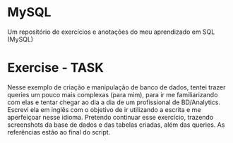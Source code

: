 # MySQL
Um repositório de exercícios e anotações do meu aprendizado em SQL (MySQL)

# Exercise - TASK
Nesse exemplo de criação e manipulação de banco de dados, tentei trazer queries um pouco mais complexas
(para mim), para ir me familiarizando com elas e tentar chegar ao dia a dia de um profissional de BD/Analytics.
Escrevi ela em inglês com o objetivo de ir utilizando a escrita e me aperfeiçoar nesse idioma.
Pretendo continuar esse exercício, trazendo screenshots da base de dados e das tabelas criadas, além das queries.
As referências estão ao final do script.

